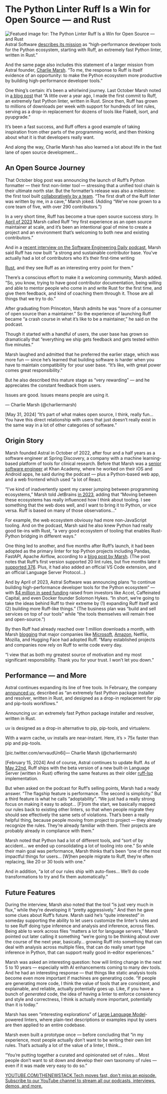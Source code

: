 # The Python Linter Ruff Is a Win for Open Source — and Rust
![Featued image for: The Python Linter Ruff Is a Win for Open Source — and Rust](https://cdn.thenewstack.io/media/2024/07/3806fa61-ruff-1024x683.jpg)
Astral Software [describes its mission](https://astral.sh/about) as “high-performance developer tools for the Python ecosystem, starting with Ruff, an extremely fast Python linter, written in Rust.”

And the same page also includes this statement of a larger mission from Astral founder, [Charlie Marsh](https://www.linkedin.com/in/marshcharles/). “To me, the response to Ruff is itself evidence of an opportunity: to make the Python ecosystem more productive by building high-performance developer tools.”

One thing’s certain: it’s been a whirlwind journey. Last October Marsh noted in [a blog post](https://astral.sh/blog/the-ruff-formatter) that “A little over a year ago, I made the first commit to Ruff, an extremely fast Python linter, written in Rust. Since then, Ruff has grown to millions of downloads per week with support for hundreds of lint rules, serving as a drop-in replacement for dozens of tools like Flake8, isort, and pyupgrade.”

It’s been a fast success, and Ruff offers a good example of taking inspiration from other parts of the programming world, and then thinking about what it is that developers really want.

And along the way, Charlie Marsh has also learned a lot about life in the fast lane of open source development…

## An Open Source Journey
That October blog post was announcing the launch of Ruff’s Python formatter — their first non-linter tool — stressing that a unified tool chain is their ultimate north star. But the formatter’s release was also a milestone: the first tool built [collaboratively by a team](https://thenewstack.io/distributed-teams-distributed-applications-collaboration-in-a-cloud-native-world/). “The first draft of the Ruff linter was written by me, in a cave,” Marsh joked. (Adding “We’ve now grown to a core team of five, with over 290 contributors.”)

In a very short time, Ruff has become a true open source success story. In [April of 2023](https://astral.sh/blog/announcing-astral-the-company-behind-ruff) Marsh called Ruff “my first experience as an open source maintainer at scale, and it’s been an intentional goal of mine to create a project and an environment that’s welcoming to both new and existing contributors.”

And in a [recent interview on the Software Engineering Daily podcast](https://softwareengineeringdaily.com/2024/06/12/ruff-and-next-generation-python-tooling-with-charlie-marsh/), Marsh said Ruff has now built “a strong and sustainable contributor base. You’ve actually had a lot of contributors who it’s their first-time writing

[Rust](https://thenewstack.io/rustlangs-semantic-versioning-still-breaks-too-many-apps/), and they see Ruff as an interesting entry point for them.”

There’s a conscious effort to make it a welcoming community, Marsh added. “So, you know, trying to have good contributor documentation, being willing and able to mentor people who come in and write Rust for the first time, and give them feedback, and kind of coaching them through it. Those are all things that we try to do.”

After graduating from Princeton, Marsh admits he was “more of a consumer of open source than a maintainer.” So the experience of launching Ruff became “a crash course in what it’s like to be a maintainer,” he said on the podcast.

Though it started with a handful of users, the user base has grown so dramatically that “everything we ship gets feedback and gets tested within five minutes.”

Marsh laughed and admitted that he preferred the earlier stage, which was more fun — since he’s learned that building software is harder when you have to maintain compatibility for your user base. “It’s like, with great power comes great responsibility.”

But he also described this mature stage as “very rewarding” — and he appreciates the constant feedback from users.

Issues are good. Issues means people are using it.

— Charlie Marsh (@charliermarsh)

[May 31, 2024]
“It’s part of what makes open source, I think, really fun… You have this direct relationship with users that just doesn’t really exist in the same way in a lot of other categories of software.”

## Origin Story
Marsh founded Astral in October of 2022, after four and a half years as a software engineer at Spring Discovery, a company with a machine learning-based platform of tools for clinical research. Before that Marsh was a [senior software engineer](https://thenewstack.io/what-it-takes-to-become-a-senior-engineer/) at Khan Academy, where he worked on their iOS and Android apps, he said during the podcast — plus a Python-based web app, and a web frontend which used “a lot of React.

“I’ve kind of inadvertently spent my career jumping between programming ecosystems,” Marsh told JetBrains [in 2023](https://blog.jetbrains.com/pycharm/2023/02/ruff-python-linter-interview-with-charlie-marsh/), adding that “Moving between these ecosystems has really influenced how I think about tooling. I see something that the web does well, and I want to bring it to Python, or vice versa. Ruff is based on many of those observations…”

For example, the web ecosystem obviousy had more non-JavaScript tooling. And on the podcast, Marsh said he also knew Python had really good tie-ins with Rust, “a very good ecosystem of tooling that enables Rust-Python bridging in different ways.”

One thing led to another, and five months after Ruff’s launch, it had been adopted as the primary linter for top Python projects including Pandas, FastAPI, Apache Airflow, according to a [blog post by Marsh](https://notes.crmarsh.com/ruff-the-first-200-releases). (The post notes that Ruff’s first version supported 20 lint rules, but five months later it [supported 376](https://github.com/charliermarsh/ruff#supported-rules). Plus, it had also added an official VS Code extension, and an official Language Server Protocol…)

And by April of 2023, Astral Software was announcing plans “to continue building high-performance developer tools for the Python ecosystem” — with [$4 million in seed funding](https://astral.sh/blog/announcing-astral-the-company-behind-ruff) raised from investors like Accel, Caffeinated Capital, and even Docker founder Solomon Hykes. “In short, we’re going to take the ideas behind Ruff to their extreme by (1) expanding Ruff itself and (2) building more Ruff-like things.” (The business plan was “build and sell services on top of our tools” while “the tools themselves will remain free and open-source.”)

By then Ruff had already reached over 1 million downloads a month, with Marsh [blogging](https://astral.sh/blog/announcing-astral-the-company-behind-ruff) that major companies like [Microsoft](https://news.microsoft.com/?utm_content=inline+mention), [Amazon](https://aws.amazon.com/?utm_content=inline+mention), Netflix, Mozilla, and Hugging Face had adopted Ruff. “Many established projects and companies now rely on Ruff to write code every day.

“I view that as both my greatest source of motivation and my most significant responsibility. Thank you for your trust. I won’t let you down.”

## Performance — and More
Astral continues expanding its line of free tools. In February, the company [announced uv](https://astral.sh/blog/uv), described as “an extremely fast Python package installer and resolver, written in Rust, and designed as a drop-in replacement for pip and pip-tools workflows.”

Announcing uv: an extremely fast Python package installer and resolver, written in Rust.

uv is designed as a drop-in alternative to pip, pip-tools, and virtualenv.

With a warm cache, uv installs are near-instant. Here, it’s > 75x faster than pip and pip-tools.

[pic.twitter.com/wrvaudUn6i]— Charlie Marsh (@charliermarsh)

[February 15, 2024]
And of course, Astral continues to update Ruff. As of [May 22nd](https://astral.sh/blog/announcing-astral-the-company-behind-ruff), Ruff ships with the beta version of a new built-in Language Server (written in Rust) offering the same features as their older [ruff-lsp](https://pypi.org/project/ruff-lsp/0.0.9/) implementation.

But when asked on the podcast for Ruff’s selling points, Marsh had a ready answer. “The flagship feature is performance. The second is simplicity.” But a third feature is what he calls “adoptability”. “We just had a really strong focus on making it easy to adopt… [F]rom the start, we basically mapped our rules back to existing other linters, so that when people migrate they should see effectively the same sets of violations. That’s been a really helpful thing, because people moving from project to project — they already recognize the rules. They’re already familiar with them. Their projects are probably already in compliance with them.”

Marsh noted that Python had a lot of different tools, and “sort of by accident… we ended up consolidating a lot of tooling into one.” So while their main goal was performance, Marsh thinks that’s been “one of the most impactful things for users… [W]hen people migrate to Ruff, they’re often replacing, like 20 or 30 tools with one.”

And in addition, “a lot of our rules ship with auto-fixes… We’ll do code transformations to try and fix them automatically.”

## Future Features
During the interview, Marsh also noted that the tool “is just very much in flux,” while they’re developing it “pretty aggressively.” And then he gave some clues about Ruff’s future. Marsh said he’s “quite interested” in someday supporting the ability to let users customize the linter’s rules and to see Ruff doing type inference and analysis and inference, across files. Being able to work across files “matters a lot for language servers,” Marsh pointed out later calling it something “we’re going to be thinking about over the course of the next year, basically… growing Ruff into something that can deal with analysis across multiple files, that can do really smart type inference in Python, that can support really good in-editor experiences.”

Marsh was asked an interesting question: how will linting change in the next 5 to 10 years — especially with AI enhancements coming to many dev tools. And he had an interesting response — that things like static analysis tools become even more important if machines are generating code. “If people are generating more code, I think the value of tools that are consistent, and explainable, and reliable, actually potentially goes up. Like, if you have a bunch of *generated* code, the idea of having a linter to enforce consistency and style and correctness, I think is actually more important, potentially than it is today.”

Marsh has seen “interesting explorations” of [Large Language Model](https://thenewstack.io/why-large-language-models-wont-replace-human-coders/)-powered linters, where plain-text descriptions or examples input by users are then applied to an entire codebase.

Marsh even built a prototype once — before concluding that “in my experience, most people actually don’t want to be writing their own lint rules. That’s actually a lot of the value of a linter, I think…

“You’re putting together a curated and opinionated set of rules… Most people don’t want to sit down and develop their own taxonomy of rules — even if it was made very easy to do so.”

[
YOUTUBE.COM/THENEWSTACK
Tech moves fast, don't miss an episode. Subscribe to our YouTube
channel to stream all our podcasts, interviews, demos, and more.
](https://youtube.com/thenewstack?sub_confirmation=1)